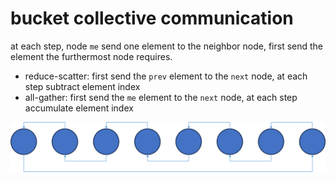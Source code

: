 # bucket collective communication

at each step, node `me` send one element to the neighbor node, first send the element the furthermost node requires.

* reduce-scatter: first send the `prev` element to the `next` node, at each step subtract element index
* all-gather: first send the `me` element to the `next` node, at each step accumulate element index

![alt text](/imgs/BKT.png)